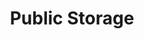 ---
title: "Public Storage"
url: /portland/public-storage-north-lombard-street/
shop: storage rental
---